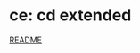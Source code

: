# ce: cd extended
[README](https://github.com/furthermares/KPU-UNIX-T3/blob/main/%EC%9C%A0%EA%B8%B0-3%EC%B0%A8%EA%B3%BC%EC%A0%9C-%EC%A0%84%EC%83%81%EB%AF%BC.pptx)
